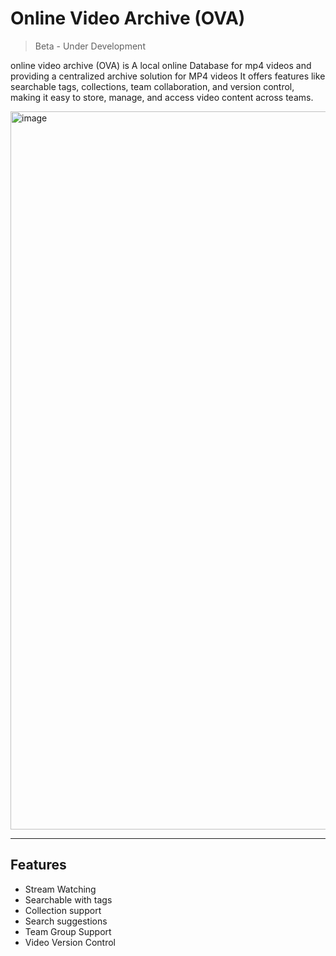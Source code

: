# Online Video Archive (OVA)

> Beta - Under Development

online video archive (OVA) is A local online Database for mp4 videos and providing a centralized archive solution for MP4 videos
It offers features like searchable tags, collections, team collaboration, and version control, making it easy to store, manage, and access video content across teams.

<img width="2142" height="1149" alt="image" src="https://github.com/user-attachments/assets/4a270068-e773-4266-aafe-09cc98b80e39" />

---

## Features

- Stream Watching
- Searchable with tags
- Collection support
- Search suggestions
- Team Group Support
- Video Version Control

